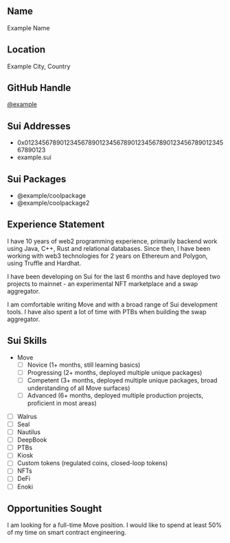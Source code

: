 ## Name
<!-- Real or pseudonymous) -->

Example Name

## Location

Example City, Country

## GitHub Handle

[@example](https://github.com/example)

## Sui Addresses
<!-- Include any addresses used for development or production -->
<!-- Hex or SuiNS format -->

- 0x0123456789012345678901234567890123456789012345678901234567890123
- example.sui

## Sui Packages
<!-- Include any mainnet packages that you want to showcase -->
<!-- MVR format only -->

- @example/coolpackage
- @example/coolpackage2

## Experience Statement
<!-- Add a short statement that gives an overview of your relevant experience -->

I have 10 years of web2 programming experience, primarily backend work using Java, C++, Rust and relational databases. Since then, I have been working with web3 technologies for 2 years on Ethereum and Polygon, using Truffle and Hardhat.

I have been developing on Sui for the last 6 months and have deployed two projects to mainnet - an experimental NFT marketplace and a swap aggregator.

I am comfortable writing Move and with a broad range of Sui development tools. I have also spent a lot of time with PTBs when building the swap aggregator.

## Sui Skills
<!-- Add an "x" to any checkboxes as appropriate -->
<!-- Feel free to add additional checkboxes for other skills -->

- Move
  - [ ] Novice (1+ months, still learning basics)
  - [ ] Progressing (2+ months, deployed multiple unique packages)
  - [ ] Competent (3+ months, deployed multiple unique packages, broad understanding of all Move surfaces)
  - [ ] Advanced (6+ months, deployed multiple production projects, proficient in most areas)
- [ ] Walrus
- [ ] Seal
- [ ] Nautilus
- [ ] DeepBook
- [ ] PTBs
- [ ] Kiosk
- [ ] Custom tokens (regulated coins, closed-loop tokens)
- [ ] NFTs
- [ ] DeFi
- [ ] Enoki

## Opportunities Sought
<!-- Add a short description of the types of opportunities you are seeking -->

I am looking for a full-time Move position. I would like to spend at least 50% of my time on smart contract engineering.
